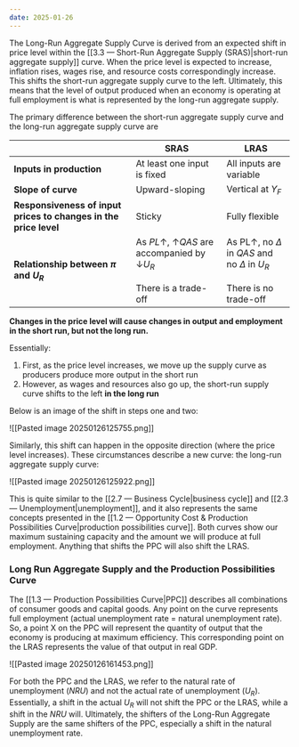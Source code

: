 ```yaml
---
date: 2025-01-26
---
```

The Long-Run Aggregate Supply Curve is derived from an expected shift in price level within the [[3.3 — Short-Run Aggregate Supply (SRAS)|short-run aggregate supply]] curve. When the price level is expected to increase, inflation rises, wages rise, and resource costs correspondingly increase. This shifts the short-run aggregate supply curve to the left. Ultimately, this means that the level of output produced when an economy is operating at full employment is what is represented by the long-run aggregate supply. 

The primary difference between the short-run aggregate supply curve and the long-run aggregate supply curve are

|                                                                  | **SRAS**                                                               | **LRAS**                                                                           |
| ---------------------------------------------------------------- | ---------------------------------------------------------------------- | ---------------------------------------------------------------------------------- |
| **Inputs in production**                                         | At least one input is fixed                                            | All inputs are variable                                                            |
| **Slope of curve**                                               | Upward-sloping                                                         | Vertical at $Y_F$                                                                  |
| **Responsiveness of input prices to changes in the price level** | Sticky                                                                 | Fully flexible                                                                     |
| **Relationship between $\pi$ and $U_R$**                         | As $PL$↑, ↑$QAS$ are accompanied by ↓$U_R$<br><br>There is a trade-off | As PL↑, no $\Delta$ in $QAS$ and no $\Delta$ in $U_R$<br><br>There is no trade-off |

**Changes in the price level will cause changes in output and employment in the short run, but not the long run.**

Essentially:
1. First, as the price level increases, we move up the supply curve as producers produce more output in the short run
2. However, as wages and resources also go up, the short-run supply curve shifts to the left **in the long run**

Below is an image of the shift in steps one and two:

![[Pasted image 20250126125755.png]]

Similarly, this shift can happen in the opposite direction (where the price level increases). These circumstances describe a new curve: the long-run aggregate supply curve:

![[Pasted image 20250126125922.png]]

This is quite similar to the [[2.7 — Business Cycle|business cycle]] and [[2.3 — Unemployment|unemployment]], and it also represents the same concepts presented in the [[1.2 — Opportunity Cost & Production Possibilities Curve|production possibilities curve]]. Both curves show our maximum sustaining capacity and the amount we will produce at full employment. Anything that shifts the PPC will also shift the LRAS.
### Long Run Aggregate Supply and the Production Possibilities Curve
The [[1.3 — Production Possibilities Curve|PPC]] describes all combinations of consumer goods and capital goods. Any point on the curve represents full employment (actual unemployment rate = natural unemployment rate). So, a point X on the PPC will represent the quantity of output that the economy is producing at maximum efficiency. This corresponding point on the LRAS represents the value of that output in real GDP. 

![[Pasted image 20250126161453.png]]

For both the PPC and the LRAS, we refer to the natural rate of unemployment ($NRU$) and not the actual rate of unemployment ($U_R$). Essentially, a shift in the actual $U_R$ will not shift the PPC or the LRAS, while a shift in the $NRU$ will. Ultimately, the shifters of the Long-Run Aggregate Supply are the same shifters of the PPC, especially a shift in the natural unemployment rate. 